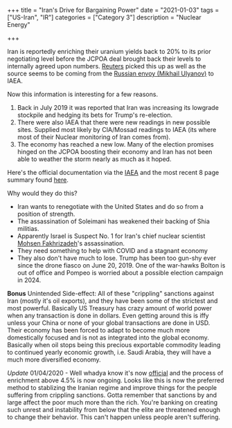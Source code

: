 +++
title = "Iran's Drive for Bargaining Power"
date = "2021-01-03"
tags = ["US-Iran", "IR"]
categories = ["Category 3"]
description = "Nuclear Energy"

+++

Iran is reportedly enriching their uranium yields back to 20% to its prior negotiating level before the JCPOA deal brought back their levels to internally agreed upon numbers. [Reuters](https://www.reuters.com/article/us-iran-nuclear-iaea-idUSKBN2962JG) picked this up as well as the source seems to be coming from the [Russian envoy (Mikhail Ulyanov)](https://www.globalsecurity.org/wmd/library/news/iran/2021/iran-210101-rferl01.htm) to IAEA. 

Now this information is interesting for a few reasons. 

1. Back in July 2019 it was reported that Iran was increasing its lowgrade stockpile and hedging its bets for Trump's re-election. 
2. There were also IAEA that there were new readings in new possible sites. Supplied most likely by CIA/Mossad readings to IAEA (its where most of their Nuclear monitoring of Iran comes from). 
3. The economy has reached a new low. Many of the election promises hinged on the JCPOA boosting their economy and Iran has not been able to weather the storm nearly as much as it hoped. 

 Here's the official documentation via the [IAEA](https://www.iaea.org/sites/default/files/20/11/govinf2020-16.pdf) and the most recent 8 page summary found [here](https://www.iaea.org/sites/default/files/20/11/gov2020-51.pdf).  

Why would they do this? 

+ Iran wants to renegotiate with the United States and do so from a position of strength. 
+ The assassination of Soleimani has weakened their backing of Shia militias.
+ Apparently Israel is Suspect No. 1 for Iran's chief nuclear scientist [Mohsen Fakhrizadeh](https://www.theguardian.com/world/2020/nov/27/mohsen-fakhrizadeh-iranian-nuclear-scientist-reportedly-shot-dead-near-tehran)'s assassination. 
+ They need something to help with COVID and a stagnant economy
+ They also don't have much to lose. Trump has been too gun-shy ever since the drone fiasco on June 20, 2019. One of the war-hawks Bolton is out of office and Pompeo is worried about a possible election campaign in 2024. 

**Bonus** Unintended Side-effect: All of these "crippling" sanctions against Iran (mostly it's oil exports), and they have been some of the strictest and most powerful. Basically US Treasury has crazy amount of world power when any transaction is done in dollars. Even getting around this is iffy unless your China or none of your global transactions are done in USD. Their economy has been forced to adapt to become much more domestically focused and is not as integrated into the global economy. Basically when oil stops being this precious exportable commodity leading to continued yearly economic growth, i.e. Saudi Arabia, they will have a much more diversified economy. 

*Update* 01/04/2020 - Well whadya know it's now [official](https://www.reuters.com/article/iran-nuclear-enrichment-idINKBN29910C) and the process of enrichment above 4.5% is now ongoing. Looks like this is now the preferred method to stablizing the Iranian regime and improve things for the people suffering from crippling sanctions. Gotta remember that sanctions by and large affect the poor much more than the rich. You're banking on creating such unrest and instability from below that the elite are threatened enough to change their behavior. This can't happen unless people aren't suffering. 